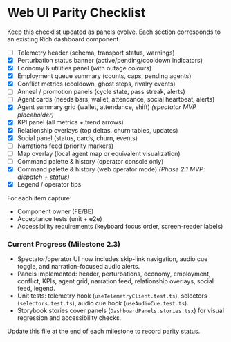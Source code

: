 # Web UI Parity Checklist

Keep this checklist updated as panels evolve. Each section corresponds to an existing Rich dashboard component.

- [ ] Telemetry header (schema, transport status, warnings)
- [x] Perturbation status banner (active/pending/cooldown indicators)
- [x] Economy & utilities panel (with outage colours)
- [x] Employment queue summary (counts, caps, pending agents)
- [x] Conflict metrics (cooldown, ghost steps, rivalry events)
- [ ] Anneal / promotion panels (cycle state, pass streak, alerts)
- [ ] Agent cards (needs bars, wallet, attendance, social heartbeat, alerts)
- [x] Agent summary grid (wallet, attendance, shift) *(spectator MVP placeholder)*
- [x] KPI panel (all metrics + trend arrows)
- [x] Relationship overlays (top deltas, churn tables, updates)
- [x] Social panel (status, cards, churn, events)
- [ ] Narrations feed (priority markers)
- [ ] Map overlay (local agent map or equivalent visualization)
- [ ] Command palette & history (operator console only)
- [x] Command palette & history (web operator mode) *(Phase 2.1 MVP: dispatch + status)*
- [x] Legend / operator tips

For each item capture:
- Component owner (FE/BE)
- Acceptance tests (unit + e2e)
- Accessibility requirements (keyboard focus order, screen-reader labels)

### Current Progress (Milestone 2.3)

- Spectator/operator UI now includes skip-link navigation, audio cue toggle, and narration-focused audio alerts.
- Panels implemented: header, perturbations, economy, employment, conflict, KPIs, agent grid, narration feed, relationship overlays, social feed, legend.
- Unit tests: telemetry hook (`useTelemetryClient.test.ts`), selectors (`selectors.test.ts`), audio cue hook (`useAudioCue.test.ts`).
- Storybook stories cover panels (`DashboardPanels.stories.tsx`) for visual regression and accessibility checks.

Update this file at the end of each milestone to record parity status.
